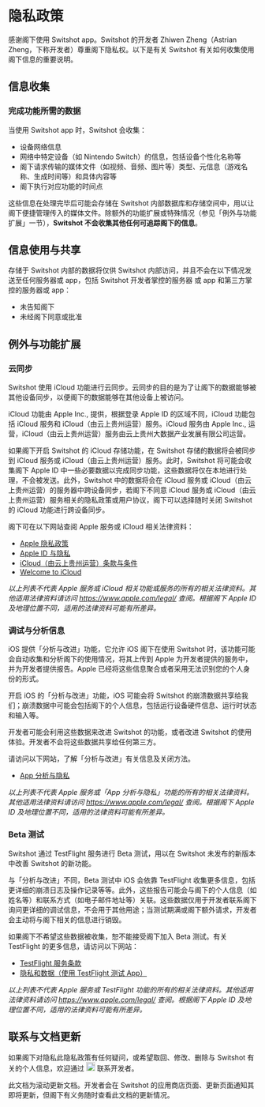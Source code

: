 # 隐私政策
感谢阁下使用 Switshot app。Switshot 的开发者 Zhiwen Zheng（Astrian Zheng，下称开发者）尊重阁下隐私权。以下是有关 Switshot 有关如何收集使用阁下信息的重要说明。

## 信息收集
### 完成功能所需的数据
当使用 Switshot app 时，Switshot 会收集：

- 设备网络信息
- 网络中特定设备（如 Nintendo Switch）的信息，包括设备个性化名称等
- 阁下请求传输的媒体文件（如视频、音频、图片等）类型、元信息（游戏名称、生成时间等）和具体内容等
- 阁下执行对应功能的时间点

这些信息在处理完毕后可能会存储在 Switshot 内部数据库和存储空间中，用以让阁下便捷管理传入的媒体文件。除额外的功能扩展或特殊情况（参见「例外与功能扩展」一节），**Switshot 不会收集其他任何可追踪阁下的信息**。

## 信息使用与共享
存储于 Switshot 内部的数据将仅供 Switshot 内部访问，并且不会在以下情况发送至任何服务器或 app，包括 Switshot 开发者掌控的服务器 或 app 和第三方掌控的服务器或 app：

- 未告知阁下
- 未经阁下同意或批准

## 例外与功能扩展

### 云同步
Switshot 使用 iCloud 功能进行云同步。云同步的目的是为了让阁下的数据能够被其他设备同步，以便阁下的数据能够在其他设备上被访问。

iCloud 功能由 Apple Inc., 提供，根据登录 Apple ID 的区域不同，iCloud 功能包括 iCloud 服务和 iCloud（由云上贵州运营）服务。iCloud 服务由 Apple Inc., 运营，iCloud（由云上贵州运营）服务由云上贵州大数据产业发展有限公司运营。

如果阁下开启 Switshot 的 iCloud 存储功能，在 Switshot 存储的数据将会被同步到 iCloud 服务或 iCloud（由云上贵州运营）服务。此时，Switshot 将可能会收集阁下 Apple ID 中一些必要数据以完成同步功能，这些数据将仅在本地进行处理，不会被发送。此外，Switshot 中的数据将会在 iCloud 服务或 iCloud（由云上贵州运营）的服务器中跨设备同步，若阁下不同意 iCloud 服务或 iCloud（由云上贵州运营）服务相关的隐私政策或用户协议，阁下可以选择随时关闭 Switshot 的 iCloud 功能进行跨设备同步。

阁下可在以下网站查阅 Apple 服务或 iCloud 相关法律资料：

- [Apple 隐私政策](https://www.apple.com/legal/privacy/szh/)
- [Apple ID 与隐私](https://www.apple.com.cn/legal/privacy/data/zh-cn/apple-id/)
- [iCloud（由云上贵州运营）条款与条件](https://www.apple.com.cn/legal/internet-services/icloud/cn_si/gcbd-terms.html)
- [Welcome to iCloud](https://www.apple.com/legal/internet-services/icloud/en/terms.html)

*以上列表不代表 Apple 服务或 iCloud 相关功能或服务的所有的相关法律资料。其他适用法律资料请访问 https://www.apple.com/legal/ 查阅。根据阁下 Apple ID 及地理位置不同，适用的法律资料可能有所差异。*

### 调试与分析信息
iOS 提供「分析与改进」功能，它允许 iOS 阁下在使用 Switshot 时，该功能可能会自动收集和分析阁下的使用情况，将其上传到 Apple 为开发者提供的服务中，并为开发者提供报告。Apple 已经将这些信息聚合或者采用无法识别您的个人身份的形式。

开启 iOS 的「分析与改进」功能，iOS 可能会将 Switshot 的崩溃数据共享给我们；崩溃数据中可能会包括阁下的个人信息，包括运行设备硬件信息、运行时状态和输入等。

开发者可能会利用这些数据来改进 Switshot 的功能，或者改进 Switshot 的使用体验。开发者不会将这些数据共享给任何第三方。

请访问以下网站，了解「分析与改进」有关信息及关闭方法。

- [App 分析与隐私](https://www.apple.com.cn/legal/privacy/data/zh-cn/app-analytics/)

*以上列表不代表 Apple 服务或「App 分析与隐私」功能的所有的相关法律资料。其他适用法律资料请访问 https://www.apple.com/legal/ 查阅。根据阁下 Apple ID 及地理位置不同，适用的法律资料可能有所差异。*

### Beta 测试
Switshot 通过 TestFlight 服务进行 Beta 测试，用以在 Switshot 未发布的新版本中改善 Switshot 的新功能。

与「分析与改进」不同，Beta 测试中 iOS 会依靠 TestFlight 收集更多信息，包括更详细的崩溃日志及操作记录等等。此外，这些报告可能会与阁下的个人信息（如姓名等）和联系方式（如电子邮件地址等）关联。这些数据仅用于开发者联系阁下询问更详细的调试信息，不会用于其他用途；当测试期满或阁下额外请求，开发者会主动将与阁下相关的信息进行销毁。

如果阁下不希望这些数据被收集，恕不能接受阁下加入 Beta 测试。有关 TestFlight 的更多信息，请访问以下网站：

- [TestFlight 服务条款](https://www.apple.com.cn/legal/internet-services/itunes/testflight/cn/terms.html)
- [隐私和数据（使用 TestFlight 测试 App）](https://testflight.apple.com/#privacy-data)

*以上列表不代表 Apple 服务或 TestFlight 功能的所有的相关法律资料。其他适用法律资料请访问 https://www.apple.com/legal/ 查阅。根据阁下 Apple ID 及地理位置不同，适用的法律资料可能有所差异。*

## 联系与文档更新
如果阁下对隐私此隐私政策有任何疑问，或希望取回、修改、删除与 Switshot 有关的个人信息，欢迎通过 <img src="/images/privacyemail.png" style="height: 18px;" /> 联系开发者。

此文档为滚动更新文档。开发者会在 Switshot 的应用商店页面、更新页面通知其即将更新，但阁下有义务随时查看此文档的更新情况。